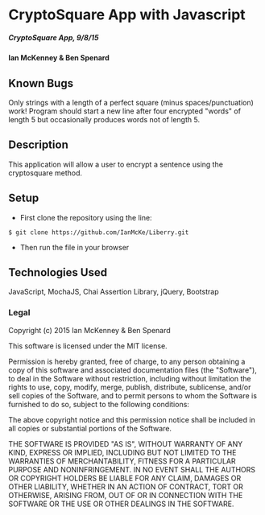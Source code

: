 # CryptoSquare App with Javascript

##### CryptoSquare App, 9/8/15

#### Ian McKenney & Ben Spenard

## Known Bugs

Only strings with a length of a perfect square (minus spaces/punctuation) work!
Program should start a new line after four encrypted "words" of length 5 but occasionally produces words not of length 5.

## Description

This application will allow a user to encrypt a sentence using the cryptosquare method.

## Setup

* First clone the repository using the line:
```console
$ git clone https://github.com/IanMcKe/Liberry.git
```
* Then run the file in your browser



## Technologies Used

JavaScript, MochaJS, Chai Assertion Library, jQuery, Bootstrap

### Legal

Copyright (c) 2015 Ian McKenney & Ben Spenard

This software is licensed under the MIT license.

Permission is hereby granted, free of charge, to any person obtaining a copy
of this software and associated documentation files (the "Software"), to deal
in the Software without restriction, including without limitation the rights
to use, copy, modify, merge, publish, distribute, sublicense, and/or sell
copies of the Software, and to permit persons to whom the Software is
furnished to do so, subject to the following conditions:

The above copyright notice and this permission notice shall be included in
all copies or substantial portions of the Software.

THE SOFTWARE IS PROVIDED "AS IS", WITHOUT WARRANTY OF ANY KIND, EXPRESS OR
IMPLIED, INCLUDING BUT NOT LIMITED TO THE WARRANTIES OF MERCHANTABILITY,
FITNESS FOR A PARTICULAR PURPOSE AND NONINFRINGEMENT. IN NO EVENT SHALL THE
AUTHORS OR COPYRIGHT HOLDERS BE LIABLE FOR ANY CLAIM, DAMAGES OR OTHER
LIABILITY, WHETHER IN AN ACTION OF CONTRACT, TORT OR OTHERWISE, ARISING FROM,
OUT OF OR IN CONNECTION WITH THE SOFTWARE OR THE USE OR OTHER DEALINGS IN
THE SOFTWARE.

